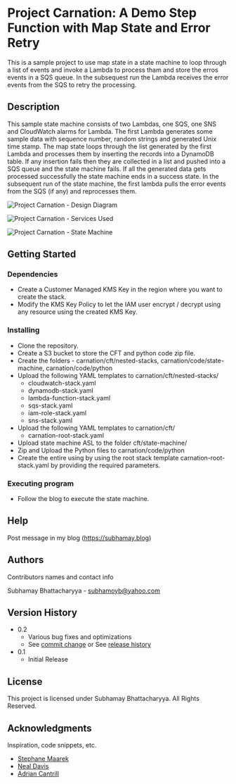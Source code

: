 # Project Carnation: A Demo Step Function with Map State and Error Retry

This is a sample project to use map state in a state machine to loop through a list of events and invoke a Lambda to process tham and store the erros events in a SQS queue. In the subsequest run the Lambda receives the error events from the SQS to retry the processing.

## Description

This sample state machine consists of two Lambdas, one SQS, one SNS and CloudWatch alarms for Lambda. The first Lambda generates some sample data with sequence number, random strings and generated Unix time stamp. The map state loops through the list generated by the first Lambda and processes them by inserting the records into a DynamoDB table. If any insertion fails then they are collected in a list and pushed into a SQS queue and the state machine fails. If all the generated data gets processed successfully the state machine ends in a success state. In the subsequent run of the state machine, the first lambda pulls the error events from the SQS (if any) and reprocesses them.

![Project Carnation - Design Diagram](https://blog.subhamay.com/wp-content/uploads/2023/04/63_Carnation_1_1_Architecture_Diagram-1024x567.png)

![Project Carnation - Services Used](https://blog.subhamay.com/wp-content/uploads/2023/04/63_Carnation_1_2_Services_Used-1024x568.png)

![Project Carnation - State Machine](https://blog.subhamay.com/wp-content/uploads/2023/04/63_Carnation_1_3_State_Machine-1024x942.png)

## Getting Started

### Dependencies

* Create a Customer Managed KMS Key in the region where you want to create the stack.
* Modify the KMS Key Policy to let the IAM user encrypt / decrypt using any resource using the created KMS Key.

### Installing

* Clone the repository.
* Create a S3 bucket to store the CFT and python code zip file.
* Create the folders - carnation/cft/nested-stacks, carnation/code/state-machine, carnation/code/python
* Upload the following YAML templates to carnation/cft/nested-stacks/
    * cloudwatch-stack.yaml
    * dynamodb-stack.yaml
    * lambda-function-stack.yaml
    * sqs-stack.yaml
    * iam-role-stack.yaml
    * sns-stack.yaml
* Upload the following YAML templates to carnation/cft/
    * carnation-root-stack.yaml
* Upload state machine ASL to the folder cft/state-machine/
* Zip and Upload the Python files  to carnation/code/python
* Create the entire using by using the root stack template carnation-root-stack.yaml by providing the required parameters.

### Executing program

* Follow the blog to execute the state machine.

## Help

Post message in my blog (https://subhamay.blog)


## Authors

Contributors names and contact info

Subhamay Bhattacharyya  - [subhamoyb@yahoo.com](https://subhamay.blog)

## Version History

* 0.2
    * Various bug fixes and optimizations
    * See [commit change]() or See [release history]()
* 0.1
    * Initial Release

## License

This project is licensed under Subhamay Bhattacharyya. All Rights Reserved.

## Acknowledgments

Inspiration, code snippets, etc.
* [Stephane Maarek ](https://www.linkedin.com/in/stephanemaarek/)
* [Neal Davis](https://www.linkedin.com/in/nealkdavis/)
* [Adrian Cantrill](https://www.linkedin.com/in/adriancantrill/)

